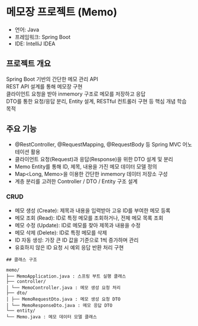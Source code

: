 # 메모장 프로젝트 (Memo)

- 언어: Java  
- 프레임워크: Spring Boot  
- IDE: IntelliJ IDEA  


## 프로젝트 개요

Spring Boot 기반의 간단한 메모 관리 API  
REST API 설계를 통해 메모장 구현  
클라이언트 요청을 받아 inmemory 구조로 메모를 저장하고 응답  
DTO를 통한 요청/응답 분리, Entity 설계, RESTful 컨트롤러 구현 등 핵심 개념 학습 목적


## 주요 기능

- @RestController, @RequestMapping, @RequestBody 등 Spring MVC 어노테이션 활용
- 클라이언트 요청(Request)과 응답(Response)을 위한 DTO 설계 및 분리
- Memo Entity를 통해 ID, 제목, 내용을 가진 메모 데이터 모델 정의
- Map<Long, Memo>을 이용한 간단한 inmemory 데이터 저장소 구성
- 계층 분리를 고려한 Controller / DTO / Entity 구조 설계


### CRUD

- 메모 생성 (Create): 제목과 내용을 입력받아 고유 ID를 부여한 메모 등록  
- 메모 조회 (Read): ID로 특정 메모를 조회하거나, 전체 메모 목록 조회  
- 메모 수정 (Update): ID로 메모를 찾아 제목과 내용을 수정  
- 메모 삭제 (Delete): ID로 특정 메모를 삭제  
- ID 자동 생성: 가장 큰 ID 값을 기준으로 1씩 증가하며 관리  
- 유효하지 않은 ID 요청 시 예외 응답 반환 처리 구현

  
```
## 클래스 구조

memo/
├── MemoApplication.java : 스프링 부트 실행 클래스
├── controller/
│ └── MemoController.java : 메모 생성 요청 처리
├── dto/
│ ├── MemoRequestDto.java : 메모 생성 요청 DTO
│ └── MemoResponseDto.java : 메모 응답 DTO
└── entity/
└── Memo.java : 메모 데이터 모델 클래스
```
